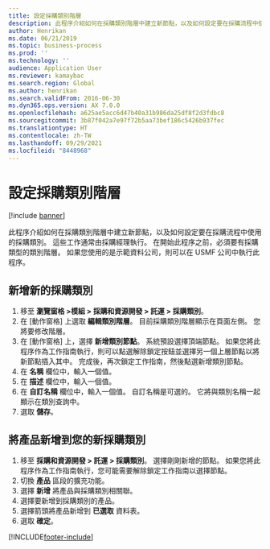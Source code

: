 ```yaml
---
title: 設定採購類別階層
description: 此程序介紹如何在採購類別階層中建立新節點，以及如何設定要在採購流程中使用的採購類別。
author: Henrikan
ms.date: 06/21/2019
ms.topic: business-process
ms.prod: ''
ms.technology: ''
audience: Application User
ms.reviewer: kamaybac
ms.search.region: Global
ms.author: henrikan
ms.search.validFrom: 2016-06-30
ms.dyn365.ops.version: AX 7.0.0
ms.openlocfilehash: a625ae5acc6d47b40a31b986da25df8f2d3fdbc8
ms.sourcegitcommit: 3b87f042a7e97f72b5aa73bef186c5426b937fec
ms.translationtype: HT
ms.contentlocale: zh-TW
ms.lasthandoff: 09/29/2021
ms.locfileid: "8448968"
---
```

# <a name="set-up-a-procurement-category-hierarchy"></a>設定採購類別階層

[!include [banner](../../includes/banner.md)]

此程序介紹如何在採購類別階層中建立新節點，以及如何設定要在採購流程中使用的採購類別。 這些工作通常由採購經理執行。 在開始此程序之前，必須要有採購類型的類別階層。 如果您使用的是示範資料公司，則可以在 USMF 公司中執行此程序。


## <a name="add-a-new-procurement-category"></a>新增新的採購類別
1. 移至 **瀏覽窗格 >模組 > 採購和資源開發 > 託運 > 採購類別**。
2. 在 [動作窗格] 上選取 **編輯類別階層**。 目前採購類別階層顯示在頁面左側。 您將要修改階層。  
3. 在 [動作窗格] 上，選擇 **新增類別節點**。 系統預設選擇頂端節點。 如果您將此程序作為工作指南執行，則可以點選解除鎖定按鈕並選擇另一個上層節點以將新節點插入其中。 完成後，再次鎖定工作指南，然後點選新增類別節點。  
4. 在 **名稱** 欄位中，輸入一個值。
5. 在 **描述** 欄位中，輸入一個值。
6. 在 **自訂名稱** 欄位中，輸入一個值。 自訂名稱是可選的。 它將與類別名稱一起顯示在類別查詢中。  
7. 選取 **儲存**。

## <a name="add-products-to-your-new-procurement-category"></a>將產品新增到您的新採購類別
1. 移至 **採購和資源開發 > 託運 > 採購類別**。 選擇剛剛新增的節點。 如果您將此程序作為工作指南執行，您可能需要解除鎖定工作指南以選擇節點。  
2. 切換 **產品** 區段的擴充功能。
3. 選擇 **新增** 將產品與採購類別相關聯。
4. 選擇要新增到採購類別的產品。
5. 選擇箭頭將產品新增到 **已選取** 資料表。
6. 選取 **確定**。


[!INCLUDE[footer-include](../../../includes/footer-banner.md)]